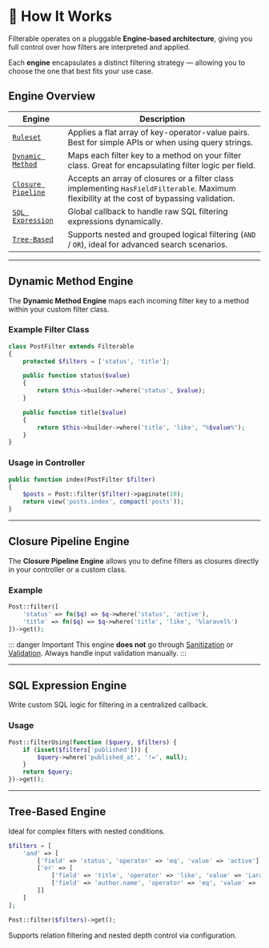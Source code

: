 # 🧠 How It Works

Filterable operates on a pluggable **Engine-based architecture**, giving you full control over how filters are interpreted and applied.

Each **engine** encapsulates a distinct filtering strategy — allowing you to choose the one that best fits your use case.

## Engine Overview

| Engine                                       | Description                                                                                                                                |
| -------------------------------------------- | ------------------------------------------------------------------------------------------------------------------------------------------ |
| [`Ruleset`](/engines/ruleset)                | Applies a flat array of key-operator-value pairs. Best for simple APIs or when using query strings.                                        |
| [`Dynamic Method`](/engines/dynamic-methods) | Maps each filter key to a method on your filter class. Great for encapsulating filter logic per field.                                     |
| [`Closure Pipeline`](/engines/closure)       | Accepts an array of closures or a filter class implementing `HasFieldFilterable`. Maximum flexibility at the cost of bypassing validation. |
| [`SQL Expression`](/engines/sql-expression)  | Global callback to handle raw SQL filtering expressions dynamically.                                                                       |
| [`Tree-Based`](/engines/tree-based)          | Supports nested and grouped logical filtering (`AND` / `OR`), ideal for advanced search scenarios.                                         |

---

## Dynamic Method Engine

The **Dynamic Method Engine** maps each incoming filter key to a method within your custom filter class.

### Example Filter Class

```php
class PostFilter extends Filterable
{
    protected $filters = ['status', 'title'];

    public function status($value)
    {
        return $this->builder->where('status', $value);
    }

    public function title($value)
    {
        return $this->builder->where('title', 'like', "%$value%");
    }
}
```

### Usage in Controller

```php
public function index(PostFilter $filter)
{
    $posts = Post::filter($filter)->paginate(10);
    return view('posts.index', compact('posts'));
}
```

---

## Closure Pipeline Engine

The **Closure Pipeline Engine** allows you to define filters as closures directly in your controller or a custom class.

### Example

```php
Post::filter([
    'status' => fn($q) => $q->where('status', 'active'),
    'title' => fn($q) => $q->where('title', 'like', '%laravel%')
])->get();
```

::: danger Important
This engine **does not** go through [Sanitization](/sanitization) or [Validation](/validation). Always handle input validation manually.
:::

---

## SQL Expression Engine

Write custom SQL logic for filtering in a centralized callback.

### Usage

```php
Post::filterUsing(function ($query, $filters) {
    if (isset($filters['published'])) {
        $query->where('published_at', '!=', null);
    }
    return $query;
})->get();
```

---

## Tree-Based Engine

Ideal for complex filters with nested conditions.

```php
$filters = [
    'and' => [
        ['field' => 'status', 'operator' => 'eq', 'value' => 'active'],
        ['or' => [
            ['field' => 'title', 'operator' => 'like', 'value' => 'Laravel'],
            ['field' => 'author.name', 'operator' => 'eq', 'value' => 'John']
        ]]
    ]
];
```

```php
Post::filter($filters)->get();
```

Supports relation filtering and nested depth control via configuration.
